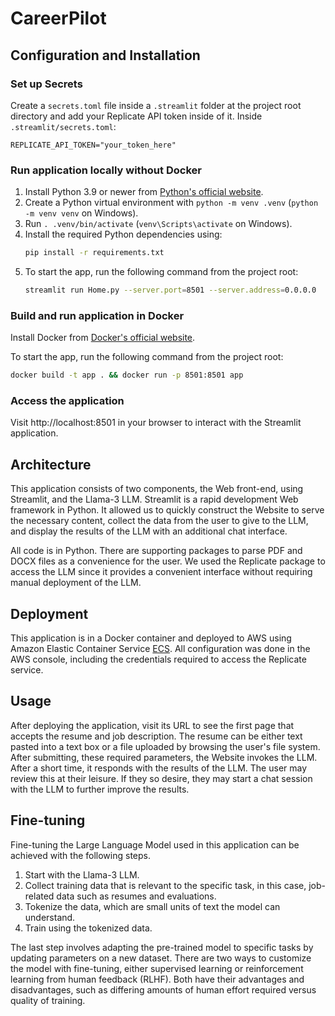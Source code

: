 # CareerPilot

## Configuration and Installation

### Set up Secrets

Create a `secrets.toml` file inside a `.streamlit` folder at the project root directory and add your Replicate API token inside of it. Inside `.streamlit/secrets.toml`:

```
REPLICATE_API_TOKEN="your_token_here"
```

### Run application locally without Docker

1. Install Python 3.9 or newer from [Python's official website](https://www.python.org/downloads/).
2. Create a Python virtual environment with `python -m venv .venv` (`python -m venv venv` on Windows).
3. Run `. .venv/bin/activate` (`venv\Scripts\activate` on Windows).
4. Install the required Python dependencies using:
   ```bash
   pip install -r requirements.txt
   ```
5. To start the app, run the following command from the project root:
   ```bash
   streamlit run Home.py --server.port=8501 --server.address=0.0.0.0
   ```

### Build and run application in Docker

Install Docker from [Docker's official website](https://www.docker.com/products/docker-desktop).

To start the app, run the following command from the project root:

```bash
docker build -t app . && docker run -p 8501:8501 app
```

### Access the application

Visit http://localhost:8501 in your browser to interact with the Streamlit application.

## Architecture

This application consists of two components, the Web front-end, using Streamlit, and the Llama-3 LLM.  Streamlit is a rapid
development Web framework in Python.  It allowed us to quickly construct the Website to serve the necessary content, collect the
data from the user to give to the LLM, and display the results of the LLM with an additional chat interface.

All code is in Python.  There are supporting packages to parse PDF and DOCX files as a convenience for the user.  We used the
Replicate package to access the LLM since it provides a convenient interface without requiring manual deployment of the LLM.

## Deployment

This application is in a Docker container and deployed to AWS using Amazon Elastic Container Service
[ECS](https://aws.amazon.com/ecs/).  All configuration was done in the AWS console, including the credentials required to access
the Replicate service.

## Usage

After deploying the application, visit its URL to see the first page that accepts the resume and job description.  The resume can
be either text pasted into a text box or a file uploaded by browsing the user's file system.  After submitting, these required
parameters, the Website invokes the LLM.  After a short time, it responds with the results of the LLM.  The user may review this
at their leisure.  If they so desire, they may start a chat session with the LLM to further improve the results.

## Fine-tuning

Fine-tuning the Large Language Model used in this application can be achieved with the following steps.

1. Start with the Llama-3 LLM.
1. Collect training data that is relevant to the specific task, in this case, job-related data such as resumes and evaluations.
1. Tokenize the data, which are small units of text the model can understand.
1. Train using the tokenized data.

The last step involves adapting the pre-trained model to specific tasks by updating parameters on a new dataset.  There are two
ways to customize the model with fine-tuning, either supervised learning or reinforcement learning from human feedback (RLHF).
Both have their advantages and disadvantages, such as differing amounts of human effort required versus quality of training.
